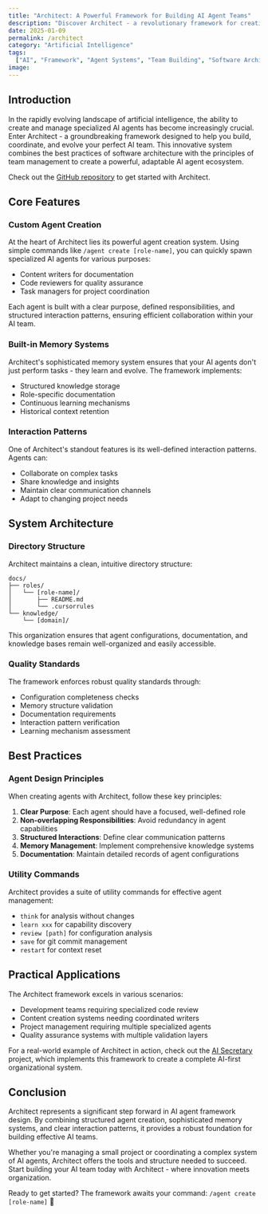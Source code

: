 ```yaml
---
title: "Architect: A Powerful Framework for Building AI Agent Teams"
description: "Discover Architect - a revolutionary framework for creating, managing, and evolving specialized AI agents that work together seamlessly."
date: 2025-01-09
permalink: /architect
category: "Artificial Intelligence"
tags:
  ["AI", "Framework", "Agent Systems", "Team Building", "Software Architecture"]
image:
---
```


## Introduction

In the rapidly evolving landscape of artificial intelligence, the ability to create and manage specialized AI agents has become increasingly crucial. Enter Architect - a groundbreaking framework designed to help you build, coordinate, and evolve your perfect AI team. This innovative system combines the best practices of software architecture with the principles of team management to create a powerful, adaptable AI agent ecosystem.

Check out the [GitHub repository](https://github.com/razbakov/ai-architect) to get started with Architect.

## Core Features

### Custom Agent Creation

At the heart of Architect lies its powerful agent creation system. Using simple commands like `/agent create [role-name]`, you can quickly spawn specialized AI agents for various purposes:

- Content writers for documentation
- Code reviewers for quality assurance
- Task managers for project coordination

Each agent is built with a clear purpose, defined responsibilities, and structured interaction patterns, ensuring efficient collaboration within your AI team.

### Built-in Memory Systems

Architect's sophisticated memory system ensures that your AI agents don't just perform tasks - they learn and evolve. The framework implements:

- Structured knowledge storage
- Role-specific documentation
- Continuous learning mechanisms
- Historical context retention

### Interaction Patterns

One of Architect's standout features is its well-defined interaction patterns. Agents can:

- Collaborate on complex tasks
- Share knowledge and insights
- Maintain clear communication channels
- Adapt to changing project needs

## System Architecture

### Directory Structure

Architect maintains a clean, intuitive directory structure:

```
docs/
├── roles/
│   └── [role-name]/
│       ├── README.md
│       └── .cursorrules
└── knowledge/
    └── [domain]/
```

This organization ensures that agent configurations, documentation, and knowledge bases remain well-organized and easily accessible.

### Quality Standards

The framework enforces robust quality standards through:

- Configuration completeness checks
- Memory structure validation
- Documentation requirements
- Interaction pattern verification
- Learning mechanism assessment

## Best Practices

### Agent Design Principles

When creating agents with Architect, follow these key principles:

1. **Clear Purpose**: Each agent should have a focused, well-defined role
2. **Non-overlapping Responsibilities**: Avoid redundancy in agent capabilities
3. **Structured Interactions**: Define clear communication patterns
4. **Memory Management**: Implement comprehensive knowledge systems
5. **Documentation**: Maintain detailed records of agent configurations

### Utility Commands

Architect provides a suite of utility commands for effective agent management:

- `think` for analysis without changes
- `learn xxx` for capability discovery
- `review [path]` for configuration analysis
- `save` for git commit management
- `restart` for context reset

## Practical Applications

The Architect framework excels in various scenarios:

- Development teams requiring specialized code review
- Content creation systems needing coordinated writers
- Project management requiring multiple specialized agents
- Quality assurance systems with multiple validation layers

For a real-world example of Architect in action, check out the [AI Secretary](/blog/2025-01-10-ai-first) project, which implements this framework to create a complete AI-first organizational system.

## Conclusion

Architect represents a significant step forward in AI agent framework design. By combining structured agent creation, sophisticated memory systems, and clear interaction patterns, it provides a robust foundation for building effective AI teams.

Whether you're managing a small project or coordinating a complex system of AI agents, Architect offers the tools and structure needed to succeed. Start building your AI team today with Architect - where innovation meets organization.

Ready to get started? The framework awaits your command: `/agent create [role-name]` 🚀
